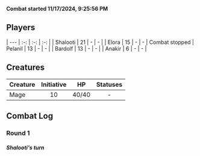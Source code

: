 **Combat started 11/17/2024, 9:25:56 PM**


## Players
| --- | :-: | :-: | :-: |
| Shalooti | 21 | - | - |
| Elora | 15 | - | - |
Combat stopped
| Pelanil | 13 | - | - |
| Bardolf | 13 | - | - |
| Anakir | 6 | - | - |
## Creatures
| Creature | Initiative  | HP | Statuses |
| --- | :-: | :-: | :-: |
| Mage | 10 | 40/40 | - |


## Combat Log

### Round 1

##### Shalooti's turn
